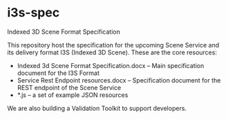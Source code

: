 i3s-spec
========

Indexed 3D Scene Format Specification

This repository host the specification for the upcoming Scene Service and its delivery format I3S (Indexed 3D Scene). These are the core resources:

-	Indexed 3d Scene Format Specification.docx – Main specification document for the I3S Format
-	Service Rest Endpoint resources.docx – Specification document for the REST endpoint of the Scene Service
-	*.js – a set of example JSON resources

We are also building a Validation Toolkit to support developers.

